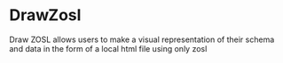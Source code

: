 # DrawZosl
Draw ZOSL allows users to make a visual representation of their schema and data in the form of a local html file using only zosl 
